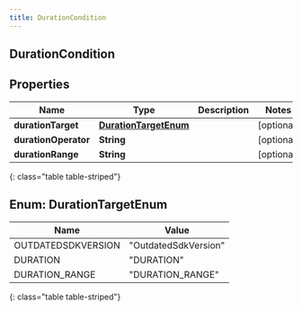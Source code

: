 ```yaml
---
title: DurationCondition
---
```

## DurationCondition


## Properties

| Name | Type | Description | Notes |
| ------------ | ------------- | ------------- | ------------- |
| **durationTarget** | [**DurationTargetEnum**](#DurationTargetEnum)<!----> |  |  [optional] |
| **durationOperator** | <!----><!---->**String**<!----> |  |  [optional] |
| **durationRange** | <!----><!---->**String**<!----> |  |  [optional] |
{: class="table table-striped"}


<a name="DurationTargetEnum"></a>

## Enum: DurationTargetEnum

| Name | Value |
| ---- | ----- |
| OUTDATEDSDKVERSION | &quot;OutdatedSdkVersion&quot; |
| DURATION | &quot;DURATION&quot; |
| DURATION_RANGE | &quot;DURATION_RANGE&quot; |
{: class="table table-striped"}




